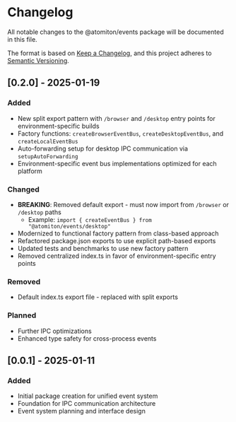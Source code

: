 # Changelog

All notable changes to the @atomiton/events package will be documented in this
file.

The format is based on [Keep a Changelog](https://keepachangelog.com/en/1.0.0/),
and this project adheres to
[Semantic Versioning](https://semver.org/spec/v2.0.0.html).

## [0.2.0] - 2025-01-19

### Added

- New split export pattern with `/browser` and `/desktop` entry points for
  environment-specific builds
- Factory functions: `createBrowserEventBus`, `createDesktopEventBus`, and
  `createLocalEventBus`
- Auto-forwarding setup for desktop IPC communication via `setupAutoForwarding`
- Environment-specific event bus implementations optimized for each platform

### Changed

- **BREAKING**: Removed default export - must now import from `/browser` or
  `/desktop` paths
  - Example: `import { createEventBus } from "@atomiton/events/desktop"`
- Modernized to functional factory pattern from class-based approach
- Refactored package.json exports to use explicit path-based exports
- Updated tests and benchmarks to use new factory pattern
- Removed centralized index.ts in favor of environment-specific entry points

### Removed

- Default index.ts export file - replaced with split exports

### Planned

- Further IPC optimizations
- Enhanced type safety for cross-process events

## [0.0.1] - 2025-01-11

### Added

- Initial package creation for unified event system
- Foundation for IPC communication architecture
- Event system planning and interface design

